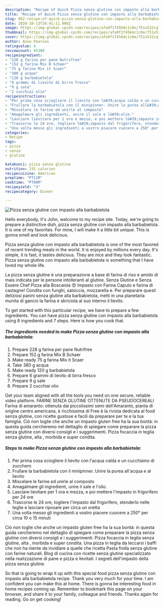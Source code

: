 ```yaml
---
description: "Recipe of Quick Pizza senza glutine con impasto alla barbabietola"
title: "Recipe of Quick Pizza senza glutine con impasto alla barbabietola"
slug: 962-recipe-of-quick-pizza-senza-glutine-con-impasto-alla-barbabietola
date: 2020-10-13T16:41:11.906Z
image: https://img-global.cpcdn.com/recipes/afa9f1f4564c1c0e/751x532cq70/pizza-senza-glutine-con-impasto-alla-barbabietola-recipe-main-photo.jpg
thumbnail: https://img-global.cpcdn.com/recipes/afa9f1f4564c1c0e/751x532cq70/pizza-senza-glutine-con-impasto-alla-barbabietola-recipe-main-photo.jpg
cover: https://img-global.cpcdn.com/recipes/afa9f1f4564c1c0e/751x532cq70/pizza-senza-glutine-con-impasto-alla-barbabietola-recipe-main-photo.jpg
author: Anne Pearson
ratingvalue: 4
reviewcount: 45380
recipeingredient:
- "228 g farina per pane Nutrifree"
- "152 g farina Mix B Schaer"
- "75 g farina Mix it Scaer"
- "380 g acqua"
- "120 g barbabietola"
- "6 grammi di lievito di birra fresco"
- "9 g sale"
- "2 cucchiai olio"
recipeinstructions:
- "Per prima cosa sciogliere il lievito con l&#39;acqua calda e un cucchiaino di zucchero"
- "Frullare la barbabietola con il minipinner. Unire la purea all&#39;acqua e al lievito"
- "Miscelare le farine ed unirle al composto"
- "Amagalmare gli ingredienti, unire il sale e l&#39;olio."
- "Lasciare lievitare per 1 ora e mezza, e poi mettere l&#39;impasto in frigorifero per 24 ore"
- "Trascorse le 24 ore, togliere l&#39;impasto dal frigorifero, stenderlo nelle teglie e lasciare riposare per circa un oretta"
- "Una volta messo gli ingredienti a vostro piacere cuocere a 250° per circa 10 o 15 minuti"
categories:
- Recipe
tags:
- pizza
- senza
- glutine

katakunci: pizza senza glutine 
nutrition: 231 calories
recipecuisine: American
preptime: "PT11M"
cooktime: "PT60M"
recipeyield: "3"
recipecategory: Dinner

---
```



![Pizza senza glutine con impasto alla barbabietola](https://img-global.cpcdn.com/recipes/afa9f1f4564c1c0e/751x532cq70/pizza-senza-glutine-con-impasto-alla-barbabietola-recipe-main-photo.jpg)

Hello everybody, it's John, welcome to my recipe site. Today, we're going to prepare a distinctive dish, pizza senza glutine con impasto alla barbabietola. It is one of my favorites. For mine, I will make it a little bit unique. This is gonna smell and look delicious.

Pizza senza glutine con impasto alla barbabietola is one of the most favored of recent trending meals in the world. It is enjoyed by millions every day. It's simple, it is fast, it tastes delicious. They are nice and they look fantastic. Pizza senza glutine con impasto alla barbabietola is something that I have loved my whole life.

La pizza senza glutine è una preparazione a base di farina di riso e amido di mais indicata per le persone intolleranti al glutine. Senza Glutine e Senza Essere Chef Pizza alla Boscaiola 😍 Impasto con Farina Caputo e farina di castagne! Condita con funghi, salsiccia, mozzarella e. Per preparare questi deliziosi panini senza glutine alla barbabietola, metti in una planetaria munita di gancio la farina e sbriciola al suo interno il lievito.


To get started with this particular recipe, we have to prepare a few ingredients. You can have pizza senza glutine con impasto alla barbabietola using 8 ingredients and 7 steps. Here is how you cook that.

<!--inarticleads1-->

##### The ingredients needed to make Pizza senza glutine con impasto alla barbabietola:

1. Prepare 228 g farina per pane Nutrifree
1. Prepare 152 g farina Mix B Schaer
1. Make ready 75 g farina Mix it Scaer
1. Take 380 g acqua
1. Make ready 120 g barbabietola
1. Prepare 6 grammi di lievito di birra fresco
1. Prepare 9 g sale
1. Prepare 2 cucchiai olio


Get your team aligned with all the tools you need on one secure, reliable video platform. FARINE SENZA GLUTINE OTTENUTE DA PSEUDOCEREALI Farina di amaranto: ottenuta dai piccolissimi semi dell&#39;Amaranto, pianta di origine centro americana, è ricchissima di Free è la rivista dedicata al food senza glutine, con ricette gustose e facili da preparare per te e la tua famiglia. Ciò non toglie che anche un impasto gluten free ha la sua bontà: in questa guida cercheremo nel dettaglio di spiegare come preparare la pizza senza glutine con diversi consigli e i suggerimenti. Pizza focaccia in teglia senza glutine, alta , morbida e super condita. 

<!--inarticleads2-->

##### Steps to make Pizza senza glutine con impasto alla barbabietola:

1. Per prima cosa sciogliere il lievito con l&#39;acqua calda e un cucchiaino di zucchero
1. Frullare la barbabietola con il minipinner. Unire la purea all&#39;acqua e al lievito
1. Miscelare le farine ed unirle al composto
1. Amagalmare gli ingredienti, unire il sale e l&#39;olio.
1. Lasciare lievitare per 1 ora e mezza, e poi mettere l&#39;impasto in frigorifero per 24 ore
1. Trascorse le 24 ore, togliere l&#39;impasto dal frigorifero, stenderlo nelle teglie e lasciare riposare per circa un oretta
1. Una volta messo gli ingredienti a vostro piacere cuocere a 250° per circa 10 o 15 minuti


Ciò non toglie che anche un impasto gluten free ha la sua bontà: in questa guida cercheremo nel dettaglio di spiegare come preparare la pizza senza glutine con diversi consigli e i suggerimenti. Pizza focaccia in teglia senza glutine, alta , morbida e super condita. Una pizza in teglia da leccarsi i baffi che non ha niente da invidiare a quelle che ricetta Pasta frolla senza glutine con farine naturali. Blog di cucina con ricette senza glutine specializzato nella realizzazione di pane e pizza e lievitati. I segreti dell&#39;impasto della pizza senza glutine. 

So that is going to wrap it up with this special food pizza senza glutine con impasto alla barbabietola recipe. Thank you very much for your time. I am confident you can make this at home. There is gonna be interesting food in home recipes coming up. Remember to bookmark this page on your browser, and share it to your family, colleague and friends. Thanks again for reading. Go on get cooking!

